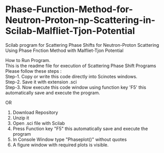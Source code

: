 # Phase-Function-Method-for-Neutron-Proton-np-Scattering-in-Scilab-Malfliet-Tjon-Potential
Scilab program for Scattering Phase Shifts for Neutron-Proton Scattering Using Phase Fnction Method with Malfliet-Tjon Potential

How to Run Program.                                                                                                                                         
This is the readme file for execution of Scattering Phase Shift Programs                                                        
Please follow these steps :                                                                                                                                
Step-1. Copy or write this code directly into Scinotes windows.                                                                       
Step-2. Save it with extension .sci                                                                                                                    
Step-3. Now execute this code window using function key 'F5' this automatically save and execute the program.                                                                                                                                            

OR
1. Download Repository 
2. Unzip it 
3. Open .sci file with Scilab 					
4. Press Function key "F5" this automatically save and execute the program
5. In Console Window type "Phaseplot()" without quotes
6. A figure window with required plots is visible.
